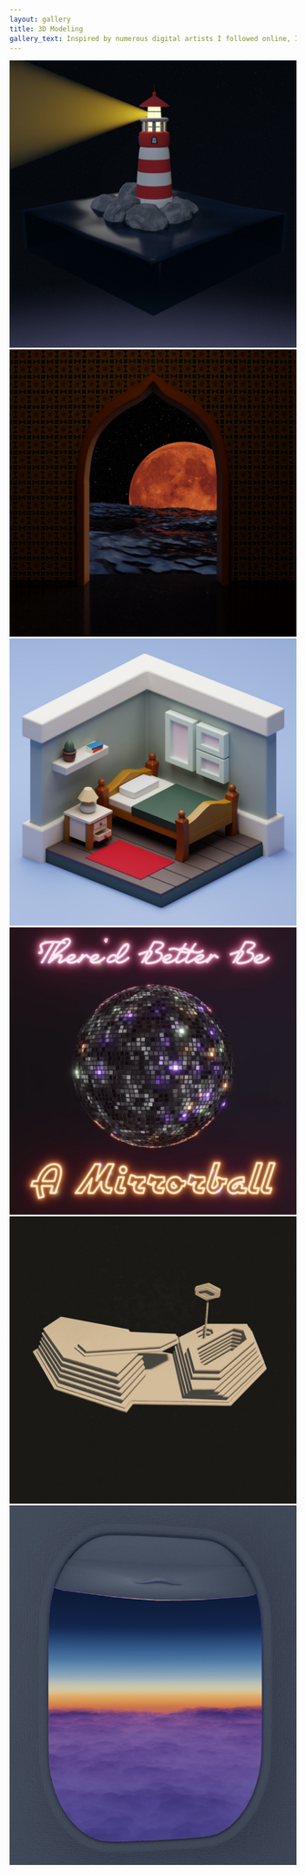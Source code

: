 ```yaml
---
layout: gallery
title: 3D Modeling
gallery_text: Inspired by numerous digital artists I followed online, I've long aspired to create similar digital artwork. When I finally took the first steps to learn 3D modeling in Blender I came up with these creations. Hope you enjoy them as much as I do!
---
```


<div class="gallery-item"><a href="\..\assets\img\lighthouse.jpg" data-lightbox="3d-gallery" data-title="Lonely lighthouse in a starry night"><img src="\..\assets\img\lighthouse.jpg" alt="Image of a lighthouse."></a></div>

<div class="gallery-item"><a href="\..\assets\img\ocean.jpg" data-lightbox="3d-gallery" data-title="Fremen’s Dream: Lost in the wonder of a world transformed"><img src="\..\assets\img\ocean.jpg" alt="Image of a moon scene."></a></div>

<div class="gallery-item"><a href="\..\assets\img\bedroom.jpg" data-lightbox="3d-gallery" data-title="A peaceful bedroom."><img src="\..\assets\img\bedroom.jpg" alt="Image of a bedroom."></a></div>

<div class="gallery-item"><a href="\..\assets\img\mirrorball.jpg" data-lightbox="3d-gallery" data-title="Am I late to the party?"><img src="\..\assets\img\mirrorball.jpg" alt="Image of a mirrorball."></a></div>

<div class="gallery-item"><a href="\..\assets\img\tbhc-yellow.jpg" data-lightbox="3d-gallery" data-title="Tranquility Base Hotel & Casino"><img src="\..\assets\img\tbhc-yellow.jpg" alt="Image of the Tranquility Base Hotel & Casino."></a></div>

<div class="gallery-item"><a href="\..\assets\img\plane_window.jpg" data-lightbox="3d-gallery" data-title="Traveler above the sea of indigo clouds"><img src="\..\assets\img\plane_window.jpg" alt="Image of a plane window."></a></div>
